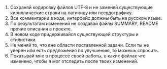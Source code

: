 1) Сохраняй кодировку файлов UTF-8 и не заменяй существующие кириллические строки на латиницу или псевдографику.
2) Все комментарии в коде, интерфейс должны быть на русском языке.
3) По результатам изменений не создавай файлы SUMMARY, README  прочие описания в проекте.
4) В новом коде придерживайся существующей структуры и стилистики.
5) Не меняй то, что вне области поставленной задачи. Если ты не уверен или есть предложения по улучшению, то можешь спросить.
6) Показывай мне в процессе своей работы, в каких файлах что изменено, чтобы я мог отследить после твоих изменений.